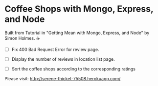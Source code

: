 # Coffee Shops with Mongo, Express, and Node 

Built from Tutorial in "Getting Mean with Mongo, Express, and Node" by Simon Holmes. 
:coffee:


- [ ] Fix 400 Bad Request Error for review page. 
- [ ] Display the number of reviews in location list page.
- [ ] Sort the coffee shops according to the corresponding ratings 




Please visit: http://serene-thicket-75508.herokuapp.com/

